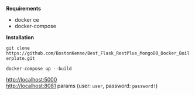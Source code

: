 **Requirements**
* docker ce
* docker-compose

**Installation**

`git clone https://github.com/BostonKenne/Best_Flask_RestPlus_MongoDB_Docker_Boilerplate.git`


`docker-compose up --build`
 

[http://localhost:5000](http://localhost:5000)   
[http://localhost:8081](http://localhost:8081)    params    (user: `user`, password: `password!`)





